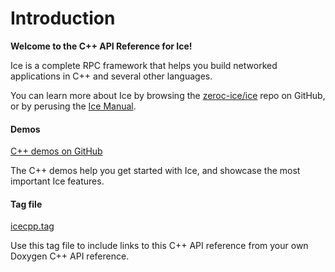 # Introduction

**Welcome to the C++ API Reference for Ice!**

Ice is a complete RPC framework that helps you build networked applications in C++ and several other languages.

You can learn more about Ice by browsing the [zeroc-ice/ice] repo on GitHub, or by perusing the [Ice Manual].

#### Demos

[C++ demos on GitHub]

The C++ demos help you get started with Ice, and showcase the most important Ice features.

#### Tag file

[icecpp.tag]

Use this tag file to include links to this C++ API reference from your own Doxygen C++ API reference.

[icecpp.tag]: ../icecpp.tag
[zeroc-ice/ice]: https://github.com/zeroc-ice/ice
[C++ demos on GitHub]: https://github.com/zeroc-ice/ice-demos/tree/main/cpp
[Ice Manual]: https://docs.zeroc.com
